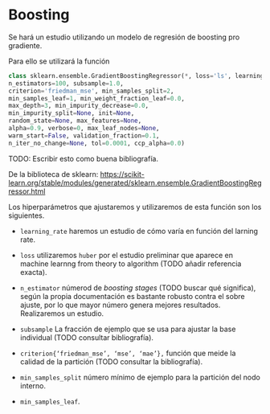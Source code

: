 # Boosting   

Se hará un estudio utilizando un modelo de regresión de boosting pro gradiente.  

Para ello se utilizará la función 

```python
class sklearn.ensemble.GradientBoostingRegressor(*, loss='ls', learning_rate=0.1,
n_estimators=100, subsample=1.0,
criterion='friedman_mse', min_samples_split=2,
min_samples_leaf=1, min_weight_fraction_leaf=0.0, 
max_depth=3, min_impurity_decrease=0.0,
min_impurity_split=None, init=None, 
random_state=None, max_features=None, 
alpha=0.9, verbose=0, max_leaf_nodes=None, 
warm_start=False, validation_fraction=0.1,
n_iter_no_change=None, tol=0.0001, ccp_alpha=0.0)
```  

TODO: Escribir esto como buena bibliografía.  

De la biblioteca de sklearn: https://scikit-learn.org/stable/modules/generated/sklearn.ensemble.GradientBoostingRegressor.html  


Los hiperparámetros que ajustaremos y utilizaremos de esta función son los siguientes.   

- `learning_rate` haremos un estudio de cómo varía en función del larning rate.  
- `loss` utilizaremos `huber` por el estudio preliminar que aparece en machine learnng from theory to algorithm (TODO añadir referencia exacta).  
- `n_estimator` númerod de *boosting stages* (TODO buscar qué significa), según la propia documentación es bastante robusto contra el sobre ajuste, por lo que mayor número genera mejores resultados. Realizaremos un estudio.  
- `subsample` La fracción de ejemplo que se usa para ajustar la base individual (TODO consultar bibliografía).  
- `criterion{‘friedman_mse’, ‘mse’, ‘mae’},`  función que meide la calidad de la partición (TODO consultar la bibliografía).  
- `min_samples_split`  número mínimo de ejemplo para la partición del nodo interno.  

- `min_samples_leaf`. 

